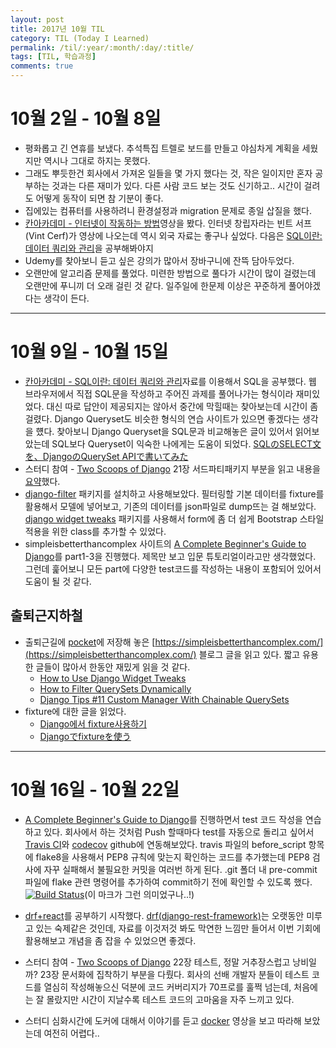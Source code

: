 ```yaml
---
layout: post
title: 2017년 10월 TIL
category: TIL (Today I Learned)
permalink: /til/:year/:month/:day/:title/
tags: [TIL, 학습과정]
comments: true
---
```


# 10월 2일 - 10월 8일
- 평화롭고 긴 연휴를 보냈다. 추석특집 트렐로 보드를 만들고 야심차게 계획을 세웠지만 역시나 그대로 하지는 못했다.
- 그래도 뿌듯한건 회사에서 가져온 일들을 몇 가지 했다는 것, 작은 일이지만 혼자 공부하는 것과는 다른 재미가 있다.
  다른 사람 코드 보는 것도 신기하고.. 시간이 걸려도 어떻게 동작이 되면 참 기분이 좋다.
- 집에있는 컴퓨터를 사용하려니 환경설정과 migration 문제로 종일 삽질을 했다.
- [칸아카데미 - 인터넷이 작동하는 방법](https://ko.khanacademy.org/computing/computer-science/internet-intro/internet-works-intro/v/the-internet-ip-addresses-and-dns)영상을 봤다. 인터넷 창립자라는 빈트 서프(Vint Cerf)가 영상에 나오는데 역시 외국 자료는 좋구나 싶었다. 다음은 [SQL이란: 데이터 쿼리와 관리](https://ko.khanacademy.org/computing/computer-programming/sql)을 공부해봐야지
- Udemy를 찾아보니 듣고 싶은 강의가 많아서 장바구니에 잔뜩 담아두었다.
- 오랜만에 알고리즘 문제를 풀었다. 미련한 방법으로 풀다가 시간이 많이 걸렸는데 오랜만에 푸니끼 더 오래 걸린 것 같다.
  일주일에 한문제 이상은 꾸준하게 풀어야겠다는 생각이 든다.

---

# 10월 9일 - 10월 15일
- [칸아카데미 - SQL이란: 데이터 쿼리와 관리](https://ko.khanacademy.org/computing/computer-programming/sql)자료를 이용해서 SQL을 공부했다. 웹 브라우저에서 직접 SQL문을 작성하고 주어진 과제를 풀어나가는 형식이라 재미있었다. 대신 따로 답안이 제공되지는 않아서 중간에 막힐때는 찾아보는데 시간이 좀 걸렸다. Django Queryset도 비슷한 형식의 연습 사이트가 있으면 좋겠다는 생각을 헀다. 찾아보니 Django Queryset을 SQL문과 비교해놓은 글이 있어서 읽어보았는데 SQL보다 Queryset이 익숙한 나에게는 도움이 되었다. [SQLのSELECT文を、DjangoのQuerySet APIで書いてみた](http://thinkami.hatenablog.com/entry/2015/09/04/235841#f-14a4883c)
- 스터디 참여 - [Two Scoops of Django](https://www.twoscoopspress.com/products/two-scoops-of-django-1-11) 21장 서드파티패키지 부분을 읽고 내용을 [요약](https://wayhome25.github.io/django/2017/10/06/tsd-21-django-package/)했다.
- [django-filter](https://github.com/carltongibson/django-filter)  패키지를 설치하고 사용해보았다. 필터링할 기본 데이터를 fixture를 활용해서 모델에 넣어보고, 기존의 데이터를 json파일로 dump뜨는 걸 해보았다. [django widget tweaks](https://pypi.python.org/pypi/django-widget-tweaks) 패키지를 사용해서 form에 좀 더 쉽게 Bootstrap 스타일 적용을 위한 class를 추가할 수 있었다.
- simpleisbetterthancomplex 사이트의 [A Complete Beginner's Guide to Django](https://simpleisbetterthancomplex.com/series/beginners-guide/1.11/)를 part1-3을 진행했다. 제목만 보고 입문 튜토리얼이라고만 생각했었다. 그런데 훑어보니 모든 part에 다양한 test코드를 작성하는 내용이 포함되어 있어서 도움이 될 것 같다.


## 출퇴근지하철
- 출퇴근길에 [pocket](https://getpocket.com/)에 저장해 놓은 [https://simpleisbetterthancomplex.com/](https://simpleisbetterthancomplex.com/) 블로그 글을 읽고 있다. 짧고 유용한 글들이 많아서 한동안 재밌게 읽을 것 같다.
  - [How to Use Django Widget Tweaks](https://simpleisbetterthancomplex.com/2015/12/04/package-of-the-week-django-widget-tweaks.html)
  - [How to Filter QuerySets Dynamically](https://simpleisbetterthancomplex.com/tutorial/2016/11/28/how-to-filter-querysets-dynamically.html)
  - [Django Tips #11 Custom Manager With Chainable QuerySets](https://simpleisbetterthancomplex.com/tips/2016/08/16/django-tip-11-custom-manager-with-chainable-querysets.html)
- fixture에 대한 글을 읽었다.
  - [Django에서 fixture사용하기](https://twpower.github.io/django/2017/02/22/20(Django%EC%97%90%EC%84%9C-fixture%EC%82%AC%EC%9A%A9%ED%95%98%EA%B8%B0).html)
  - [Djangoでfixtureを使う](https://qiita.com/zakuro9715/items/f650c087e82c01ed8366)

---

# 10월 16일 - 10월 22일
- [A Complete Beginner's Guide to Django](https://simpleisbetterthancomplex.com/series/beginners-guide/1.11/)를 진행하면서 test 코드 작성을 연습하고 있다. 회사에서 하는 것처럼 Push 할때마다 test를 자동으로 돌리고 싶어서 [Travis CI](https://travis-ci.org/getting_started)와 [codecov](https://codecov.io/) github에 연동해보았다. travis 파일의 before_script 항목에 flake8을 사용해서 PEP8 규칙에 맞는지 확인하는 코드를 추가했는데 PEP8 검사에 자꾸 실패해서 불필요한 커밋을 여러번 하게 된다. .git 폴더 내 pre-commit 파일에 flake 관련 명령어를 추가하여 commit하기 전에 확인할 수 있도록 했다.[![Build Status](https://travis-ci.org/wayhome25/django-board-with-test.svg?branch=master)](https://travis-ci.org/wayhome25/django-board-with-test)(이 마크가 그런 의미었구나..!)

- [drf+react](http://academy.nomadcoders.co/courses/enrolled/216935)를 공부하기 시작했다. [drf(django-rest-framework)](http://www.django-rest-framework.org/)는 오랫동안 미루고 있는 숙제같은 것인데, 자료를 이것저것 봐도 막연한 느낌만 들어서 이번 기회에 활용해보고 개념을 좀 잡을 수 있었으면 좋겠다.
- 스터디 참여 - [Two Scoops of Django](https://www.twoscoopspress.com/products/two-scoops-of-django-1-11) 22장 테스트, 정말 거추장스럽고 낭비일까? 23장 문서화에 집착하기 부분을 다뤘다. 회사의 선배 개발자 분들이 테스트 코드를 열심히 작성해놓으신 덕분에 코드 커버리지가 70프로를 훌쩍 넘는데, 처음에는 잘 몰랐지만 시간이 지날수록 테스트 코드의 고마움을 자주 느끼고 있다.
- 스터디 심화시간에 도커에 대해서 이야기를 듣고 [docker](https://www.youtube.com/watch?v=Bhzz9E3xuXY&t=2168s) 영상을 보고 따라해 보았는데 여전히 어렵다..
